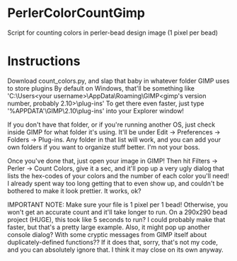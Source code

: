 # PerlerColorCountGimp
Script for counting colors in perler-bead design image (1 pixel per bead)

# Instructions
Download count_colors.py, and slap that baby in whatever folder GIMP uses to store plugins
By default on Windows, that'll be something like 'C:\Users\<your username>\AppData\Roaming\GIMP\<gimp's version number, probably 2.10>\plug-ins'
To get there even faster, just type '%APPDATA'\GIMP\2.10\plug-ins' into your Explorer window!

If you don't have that folder, or if you're running another OS, just check inside GIMP for what folder it's using. It'll be under Edit -> Preferences -> Folders -> Plug-ins. Any folder in that list will work, and you can add your own folders if you want to organize stuff better. I'm not your boss.

Once you've done that, just open your image in GIMP! Then hit Filters -> Perler -> Count Colors, give it a sec, and it'll pop up a very ugly dialog that lists the hex-codes of your colors and the number of each color you'll need! I already spent way too long getting that to even show up, and couldn't be bothered to make it look prettier. It works, ok?

IMPORTANT NOTE: Make sure your file is 1 pixel per 1 bead! Otherwise, you won't get an accurate count and it'll take longer to run. On a 290x290 bead project (HUGE), this took like 5 seconds to run? I could probably make that faster, but that's a pretty large example. Also, it might pop up another console dialog? With some cryptic messages from GIMP itself about duplicately-defined functions?? If it does that, sorry, that's not my code, and you can absolutely ignore that. I think it may close on its own anyway.
